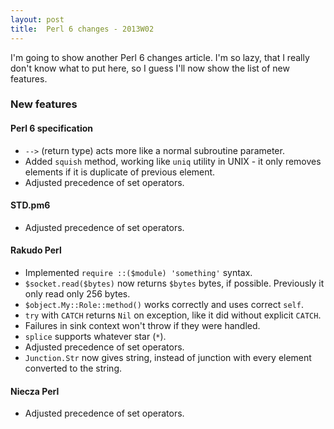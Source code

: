 ```yaml
---
layout: post
title:  Perl 6 changes - 2013W02
---
```

I'm going to show another Perl 6 changes article. I'm so lazy, that
I really don't know what to put here, so I guess I'll now show the
list of new features.

### New features
#### Perl 6 specification
* `-->` (return type) acts more like a normal subroutine parameter.
* Added `squish` method, working like `uniq` utility in UNIX - it
  only removes elements if it is duplicate of previous element.
* Adjusted precedence of set operators. 

#### STD.pm6
* Adjusted precedence of set operators.

#### Rakudo Perl
* Implemented `require ::($module) 'something'` syntax.
* `$socket.read($bytes)` now returns `$bytes` bytes, if possible.
  Previously it only read only 256 bytes.
* `$object.My::Role::method()` works correctly and uses correct
  `self`.
* `try` with `CATCH` returns `Nil` on exception, like it did without
  explicit `CATCH`.
* Failures in sink context won't throw if they were handled.
* `splice` supports whatever star (`*`).
* Adjusted precedence of set operators.
* `Junction.Str` now gives string, instead of junction with every
  element converted to the string.

#### Niecza Perl
* Adjusted precedence of set operators.

